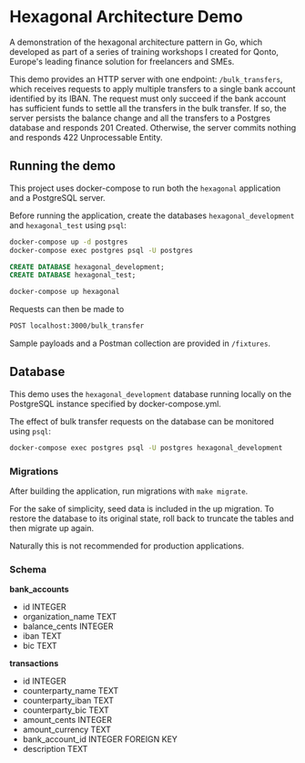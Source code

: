 # Hexagonal Architecture Demo

A demonstration of the hexagonal architecture pattern in Go, which developed as part of a series of training workshops I created for Qonto, Europe's leading finance solution for freelancers and SMEs.

This demo provides an HTTP server with one endpoint: `/bulk_transfers`, which receives requests to apply multiple transfers to a single bank account identified by its IBAN. The request must only succeed if the bank account has sufficient funds to settle all the transfers in the bulk transfer. If so, the server persists the balance change and all the transfers to a Postgres database and responds 201 Created. Otherwise, the server commits nothing and responds 422 Unprocessable Entity.

## Running the demo

This project uses docker-compose to run both the `hexagonal` application and a PostgreSQL server.

Before running the application, create the databases `hexagonal_development` and `hexagonal_test` using `psql`:
```bash
docker-compose up -d postgres
docker-compose exec postgres psql -U postgres
```
```sql
CREATE DATABASE hexagonal_development;
CREATE DATABASE hexagonal_test;
```

```bash
docker-compose up hexagonal
```

Requests can then be made to
```bash
POST localhost:3000/bulk_transfer
```

Sample payloads and a Postman collection are provided in `/fixtures`.

## Database

This demo uses the `hexagonal_development` database running locally on the PostgreSQL instance specified by docker-compose.yml.

The effect of bulk transfer requests on the database can be monitored using `psql`:
```bash
docker-compose exec postgres psql -U postgres hexagonal_development
```

### Migrations

After building the application, run migrations with `make migrate`.

For the sake of simplicity, seed data is included in the up migration. To restore the database to its original state, roll back to truncate the tables and then migrate up again.

Naturally this is not recommended for production applications.

### Schema
**bank_accounts**
* id INTEGER
* organization_name TEXT
* balance_cents INTEGER
* iban TEXT
* bic TEXT

**transactions**
* id INTEGER
* counterparty_name TEXT
* counterparty_iban TEXT
* counterparty_bic TEXT
* amount_cents INTEGER
* amount_currency TEXT
* bank_account_id INTEGER FOREIGN KEY
* description TEXT
